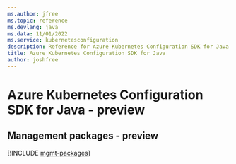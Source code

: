 ```yaml
---
ms.author: jfree
ms.topic: reference
ms.devlang: java
ms.data: 11/01/2022
ms.service: kubernetesconfiguration
description: Reference for Azure Kubernetes Configuration SDK for Java
title: Azure Kubernetes Configuration SDK for Java
author: joshfree
---
```

# Azure Kubernetes Configuration SDK for Java - preview

## Management packages - preview
[!INCLUDE [mgmt-packages](kubernetes-configuration-mgmt-index.md)]